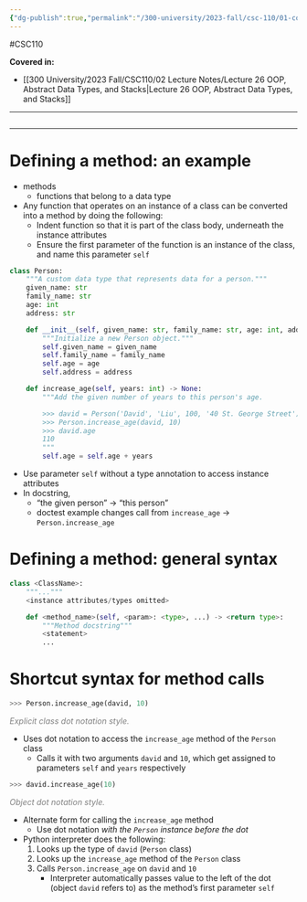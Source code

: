 ```yaml
---
{"dg-publish":true,"permalink":"/300-university/2023-fall/csc-110/01-course-notes/10-abstraction-classes-software-design/10-3-defining-our-own-methods/","created":"2023-11-19T14:44:35.107-05:00","updated":"2023-11-20T19:47:57.520-05:00"}
---
```


#CSC110

**Covered in:**
- [[300 University/2023 Fall/CSC110/02 Lecture Notes/Lecture 26 OOP, Abstract Data Types, and Stacks\|Lecture 26 OOP, Abstract Data Types, and Stacks]]
---
```table-of-contents
```
---
# Defining a method: an example

- methods
	- functions that belong to a data type
- Any function that operates on an instance of a class can be converted into a method by doing the following:
	- Indent function so that it is part of the class body, underneath the instance attributes
	- Ensure the first parameter of the function is an instance of the class, and name this parameter `self`

```python
class Person:
    """A custom data type that represents data for a person."""
    given_name: str
    family_name: str
    age: int
    address: str

    def __init__(self, given_name: str, family_name: str, age: int, address: str) -> None:
        """Initialize a new Person object."""
        self.given_name = given_name
        self.family_name = family_name
        self.age = age
        self.address = address

    def increase_age(self, years: int) -> None:
        """Add the given number of years to this person's age.

        >>> david = Person('David', 'Liu', 100, '40 St. George Street')
        >>> Person.increase_age(david, 10)
        >>> david.age
        110
        """
        self.age = self.age + years
```

- Use parameter `self` without a type annotation to access instance attributes
- In docstring, 
	- “the given person” → “this person”
	- doctest example changes call from `increase_age` → `Person.increase_age`

# Defining a method: general syntax

```python
class <ClassName>:
    """..."""
    <instance attributes/types omitted>

    def <method_name>(self, <param>: <type>, ...) -> <return type>:
        """Method docstring"""
        <statement>
        ...
```

# Shortcut syntax for method calls

```python
>>> Person.increase_age(david, 10)
```
<div class="caption" style="color: grey"><i>Explicit class dot notation style.</i></div>

- Uses dot notation to access the `increase_age` method of the `Person` class
	- Calls it with two arguments `david` and `10`, which get assigned to parameters `self` and `years` respectively

```python
>>> david.increase_age(10)
```
<div class="caption" style="color: grey"><i>Object dot notation style.</i></div>

- Alternate form for calling the `increase_age` method
	- Use dot notation *with the `Person` instance before the dot*
- Python interpreter does the following:
	1. Looks up the type of `david` (`Person` class)
	2. Looks up the `increase_age` method of the `Person` class
	3. Calls `Person.increase_age` on `david` and `10`
		- Interpreter automatically passes value to the left of the dot (object `david` refers to) as the method’s first parameter `self`
